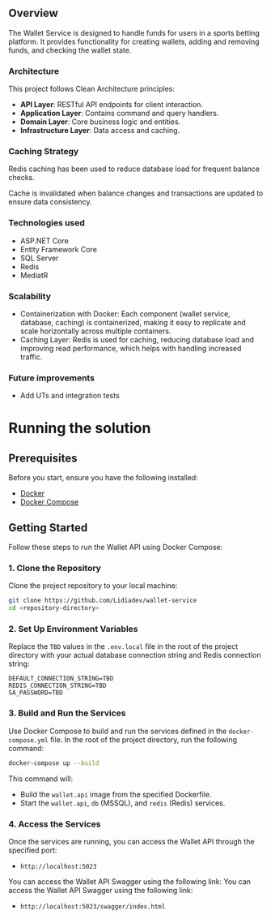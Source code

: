 ## Overview
The Wallet Service is designed to handle funds for users in a sports betting platform. 
It provides functionality for creating wallets, adding and removing funds, and checking the wallet state. 

### Architecture
This project follows Clean Architecture principles:

- **API Layer**: RESTful API endpoints for client interaction.
- **Application Layer**: Contains command and query handlers.
- **Domain Layer**: Core business logic and entities.
- **Infrastructure Layer**: Data access and caching.

### Caching Strategy
Redis caching has been used to reduce database load for frequent balance checks.

Cache is invalidated when balance changes and transactions are updated to ensure data consistency.

### Technologies used
- ASP.NET Core
- Entity Framework Core
- SQL Server
- Redis
- MediatR

### Scalability
- Containerization with Docker: Each component (wallet service, database, caching) is containerized, making it easy to replicate and scale horizontally across multiple containers.
- Caching Layer: Redis is used for caching, reducing database load and improving read performance, which helps with handling increased traffic.

### Future improvements 
- Add UTs and integration tests

# Running the solution
## Prerequisites

Before you start, ensure you have the following installed:

- [Docker](https://docs.docker.com/get-docker/)
- [Docker Compose](https://docs.docker.com/compose/install/)

## Getting Started

Follow these steps to run the Wallet API using Docker Compose:

### 1. Clone the Repository

Clone the project repository to your local machine:

```bash
git clone https://github.com/Lidiadev/wallet-service
cd <repository-directory>
```

### 2. Set Up Environment Variables

Replace the `TBD` values in the `.env.local` file in the root of the project directory with your actual database connection string and Redis connection string:

```dotenv
DEFAULT_CONNECTION_STRING=TBD
REDIS_CONNECTION_STRING=TBD
SA_PASSWORD=TBD
```

### 3. Build and Run the Services

Use Docker Compose to build and run the services defined in the `docker-compose.yml` file. In the root of the project directory, run the following command:

```bash
docker-compose up --build
```

This command will:

- Build the `wallet.api` image from the specified Dockerfile.
- Start the `wallet.api`, `db` (MSSQL), and `redis` (Redis) services.

### 4. Access the Services

Once the services are running, you can access the Wallet API through the specified port:

- `http://localhost:5023`

You can access the Wallet API Swagger using the following link:
You can access the Wallet API Swagger using the following link:

- `http://localhost:5023/swagger/index.html`